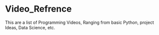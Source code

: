 # Video_Refrence
This are a list of Programming Videos, Ranging from basic Python, project Ideas, Data Science, etc.
